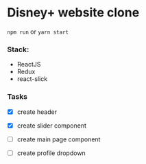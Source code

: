 # Disney+ website clone
`npm run` or `yarn start`
### Stack:
- ReactJS
- Redux
- react-slick

### Tasks
- [x] create header
- [x] create slider component
- [ ] create main page component
- [ ] create profile dropdown


